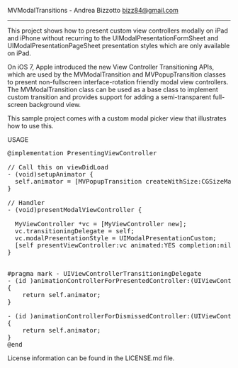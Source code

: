 
MVModalTransitions - Andrea Bizzotto <bizz84@gmail.com>

-------------------------------------------------------

This project shows how to present custom view controllers modally on iPad and iPhone without recurring to the UIModalPresentationFormSheet and UIModalPresentationPageSheet presentation styles which are only available on iPad.

On iOS 7, Apple introduced the new View Controller Transitioning APIs, which are used by the MVModalTransition and MVPopupTransition classes to present non-fullscreen interface-rotation friendly modal view controllers.
The MVModalTransition class can be used as a base class to implement custom transition and provides support for adding a semi-transparent full-screen background view.

This sample project comes with a custom modal picker view that illustrates how to use this.

USAGE

<pre>
@implementation PresentingViewController

// Call this on viewDidLoad
- (void)setupAnimator {
  self.animator = [MVPopupTransition createWithSize:CGSizeMake(300, 300) dimBackground:YES shouldDismissOnBackgroundViewTap:NO delegate:nil];
}

// Handler
- (void)presentModalViewController {

  MyViewController *vc = [MyViewController new];
  vc.transitioningDelegate = self;
  vc.modalPresentationStyle = UIModalPresentationCustom;
  [self presentViewController:vc animated:YES completion:nil];  
}


#pragma mark - UIViewControllerTransitioningDelegate
- (id <UIViewControllerAnimatedTransitioning>)animationControllerForPresentedController:(UIViewController *)presented presentingController:(UIViewController *)presenting sourceController:(UIViewController *)source
{
    return self.animator;
}

- (id <UIViewControllerAnimatedTransitioning>)animationControllerForDismissedController:(UIViewController *)dismissed
{
    return self.animator;
}
@end
</pre>

License information can be found in the LICENSE.md file.

